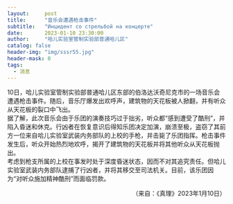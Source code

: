 ```yaml
---
layout:     post
title:      "音乐会遭遇枪击事件"
subtitle:   "Инцидент со стрельбой на концерте"
date:       2023-01-10 23:30:00
author:     "哈儿实验室管制实验部普通哈儿区"
catalog: false
header-img: "img/sssr55.jpg"
header-mask: 0
tags:
  - 消息
---
```


10日，哈儿实验室管制实验部普通哈儿区东部的伯洛达沃奇尼克市的一场音乐会遭遇枪击事件。随后，音乐厅爆发出欢呼声，建筑物的天花板被人掀翻，并有听众从天花板的裂口中飞出。  
据了解，此次音乐会由于乐团的演奏技巧过于拙劣，听众都“感到遭受了酷刑”，并陷入昏迷和休克。行凶者在恢复意识后得知乐团决定加演，崩溃至极，盗窃了其前方一位来自哈儿实验室武装内务部队的上校的手枪，并击毙了乐团指挥。枪击事件发生后，听众开始热烈地欢呼，揭开了建筑物的天花板并将其他听众从天花板抛出。  
考虑到枪支所属的上校在事发时处于深度昏迷状态，因而不对其追究责任。但哈儿实验室武装内务部队逮捕了行凶者，并将其移交至司法机关。目前，该乐团因为“对听众施加精神酷刑”而面临罚款。
<div style="text-align: right">（来自：《真理》2023年1月10日）</div>